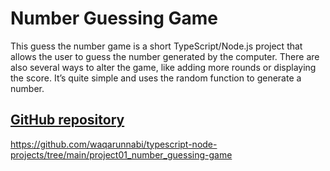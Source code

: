 # Number Guessing Game

This guess the number game is a short TypeScript/Node.js project that allows the user to guess the number generated by the computer. There are also several ways to alter the game, like adding more rounds or displaying the score. It’s quite simple and uses the random function to generate a number.

## [GitHub repository](https://github.com/waqarunnabi/typescript-node-projects/tree/main/project01_number_guessing-game)

https://github.com/waqarunnabi/typescript-node-projects/tree/main/project01_number_guessing-game

